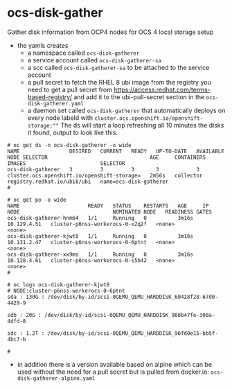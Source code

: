 # ocs-disk-gather
Gather disk information from OCP4 nodes for OCS 4 local storage setup 


- the yamls creates 
   - a namespace called `ocs-disk-gatherer`
   - a service account called `ocs-disk-gatherer-sa`
   - a scc called `ocs-disk-gatherer-sa` to be attached to the service account
   - a pull secret to fetch the RHEL 8 ubi image from the registry 
     you need to get a pull secret from https://access.redhat.com/terms-based-registry/ and add it to the ubi-pull-secret section in the `ocs-disk-gatherer.yaml`
   - a daemon set called `ocs-disk-gatherer` that automatically deploys on every node labeld with `cluster.ocs.openshift.io/openshift-storage:""`
     The ds will start a loop refreshing all 10 minutes the disks it found, output to look like this:
~~~
# oc get ds -n ocs-disk-gatherer -o wide
NAME                DESIRED   CURRENT   READY   UP-TO-DATE   AVAILABLE   NODE SELECTOR                                 AGE     CONTAINERS   IMAGES                        SELECTOR
ocs-disk-gatherer   3         3         3       3            3           cluster.ocs.openshift.io/openshift-storage=   2m56s   collector    registry.redhat.io/ubi8/ubi   name=ocs-disk-gatherer
#

# oc get po -o wide
NAME                      READY   STATUS    RESTARTS   AGE     IP            NODE                              NOMINATED NODE   READINESS GATES
ocs-disk-gatherer-hnm64   1/1     Running   0          3m16s   10.129.4.51   cluster-p6nss-workerocs-0-x2q2f   <none>           <none>
ocs-disk-gatherer-kjwt8   1/1     Running   0          3m16s   10.131.2.47   cluster-p6nss-workerocs-0-6ptnt   <none>           <none>
ocs-disk-gatherer-xx9ms   1/1     Running   0          3m16s   10.128.4.61   cluster-p6nss-workerocs-0-s5b42   <none>           <none>
#

# oc logs ocs-disk-gatherer-kjwt8
# NODE:cluster-p6nss-workerocs-0-6ptnt
sda : 130G : /dev/disk/by-id/scsi-0QEMU_QEMU_HARDDISK_60428f28-67d0-4429-9

sdb : 20G : /dev/disk/by-id/scsi-0QEMU_QEMU_HARDDISK_908b47fe-308a-4dfd-8

sdc : 1.2T : /dev/disk/by-id/scsi-0QEMU_QEMU_HARDDISK_96fd0e15-bb5f-4bc7-b

#
~~~
 
- in addition there is a version available based on alpine which can be used without the need for a pull secret but is pulled from docker.io: `ocs-disk-gatherer-alpine.yaml`

